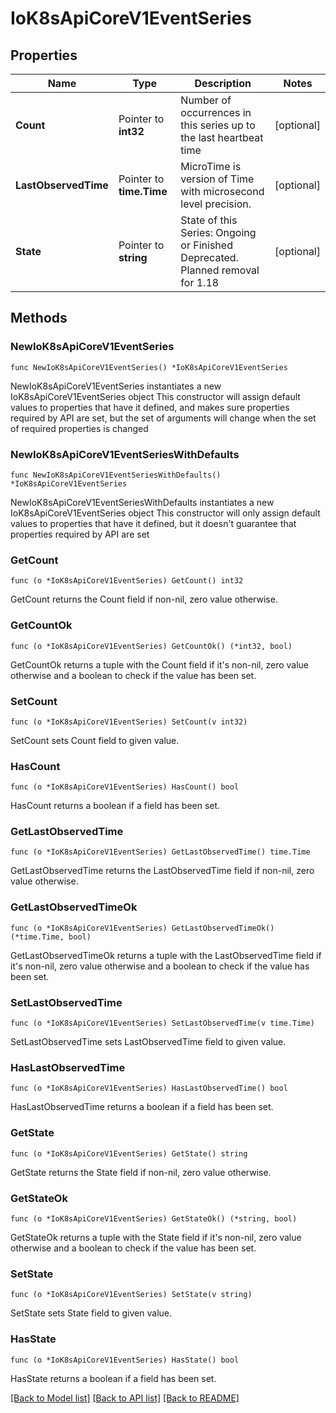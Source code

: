 # IoK8sApiCoreV1EventSeries

## Properties

Name | Type | Description | Notes
------------ | ------------- | ------------- | -------------
**Count** | Pointer to **int32** | Number of occurrences in this series up to the last heartbeat time | [optional] 
**LastObservedTime** | Pointer to **time.Time** | MicroTime is version of Time with microsecond level precision. | [optional] 
**State** | Pointer to **string** | State of this Series: Ongoing or Finished Deprecated. Planned removal for 1.18 | [optional] 

## Methods

### NewIoK8sApiCoreV1EventSeries

`func NewIoK8sApiCoreV1EventSeries() *IoK8sApiCoreV1EventSeries`

NewIoK8sApiCoreV1EventSeries instantiates a new IoK8sApiCoreV1EventSeries object
This constructor will assign default values to properties that have it defined,
and makes sure properties required by API are set, but the set of arguments
will change when the set of required properties is changed

### NewIoK8sApiCoreV1EventSeriesWithDefaults

`func NewIoK8sApiCoreV1EventSeriesWithDefaults() *IoK8sApiCoreV1EventSeries`

NewIoK8sApiCoreV1EventSeriesWithDefaults instantiates a new IoK8sApiCoreV1EventSeries object
This constructor will only assign default values to properties that have it defined,
but it doesn't guarantee that properties required by API are set

### GetCount

`func (o *IoK8sApiCoreV1EventSeries) GetCount() int32`

GetCount returns the Count field if non-nil, zero value otherwise.

### GetCountOk

`func (o *IoK8sApiCoreV1EventSeries) GetCountOk() (*int32, bool)`

GetCountOk returns a tuple with the Count field if it's non-nil, zero value otherwise
and a boolean to check if the value has been set.

### SetCount

`func (o *IoK8sApiCoreV1EventSeries) SetCount(v int32)`

SetCount sets Count field to given value.

### HasCount

`func (o *IoK8sApiCoreV1EventSeries) HasCount() bool`

HasCount returns a boolean if a field has been set.

### GetLastObservedTime

`func (o *IoK8sApiCoreV1EventSeries) GetLastObservedTime() time.Time`

GetLastObservedTime returns the LastObservedTime field if non-nil, zero value otherwise.

### GetLastObservedTimeOk

`func (o *IoK8sApiCoreV1EventSeries) GetLastObservedTimeOk() (*time.Time, bool)`

GetLastObservedTimeOk returns a tuple with the LastObservedTime field if it's non-nil, zero value otherwise
and a boolean to check if the value has been set.

### SetLastObservedTime

`func (o *IoK8sApiCoreV1EventSeries) SetLastObservedTime(v time.Time)`

SetLastObservedTime sets LastObservedTime field to given value.

### HasLastObservedTime

`func (o *IoK8sApiCoreV1EventSeries) HasLastObservedTime() bool`

HasLastObservedTime returns a boolean if a field has been set.

### GetState

`func (o *IoK8sApiCoreV1EventSeries) GetState() string`

GetState returns the State field if non-nil, zero value otherwise.

### GetStateOk

`func (o *IoK8sApiCoreV1EventSeries) GetStateOk() (*string, bool)`

GetStateOk returns a tuple with the State field if it's non-nil, zero value otherwise
and a boolean to check if the value has been set.

### SetState

`func (o *IoK8sApiCoreV1EventSeries) SetState(v string)`

SetState sets State field to given value.

### HasState

`func (o *IoK8sApiCoreV1EventSeries) HasState() bool`

HasState returns a boolean if a field has been set.


[[Back to Model list]](../README.md#documentation-for-models) [[Back to API list]](../README.md#documentation-for-api-endpoints) [[Back to README]](../README.md)


